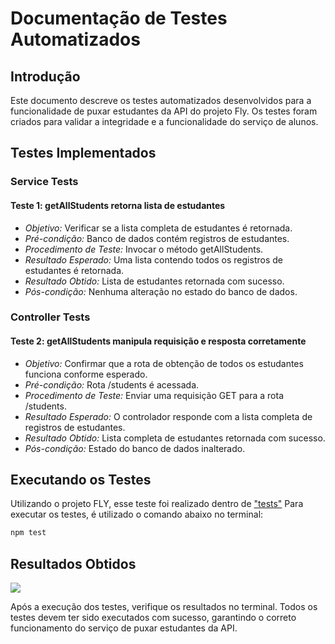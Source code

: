 # Documentação de Testes Automatizados

## Introdução

Este documento descreve os testes automatizados desenvolvidos para a funcionalidade de puxar estudantes da API do projeto Fly. Os testes foram criados para validar a integridade e a funcionalidade do serviço de alunos.

## Testes Implementados

### Service Tests

#### Teste 1: getAllStudents retorna lista de estudantes

- *Objetivo:* Verificar se a lista completa de estudantes é retornada.
- *Pré-condição:* Banco de dados contém registros de estudantes.
- *Procedimento de Teste:* Invocar o método getAllStudents.
- *Resultado Esperado:* Uma lista contendo todos os registros de estudantes é retornada.
- *Resultado Obtido:* Lista de estudantes retornada com sucesso.
- *Pós-condição:* Nenhuma alteração no estado do banco de dados.

### Controller Tests

#### Teste 2: getAllStudents manipula requisição e resposta corretamente

- *Objetivo:* Confirmar que a rota de obtenção de todos os estudantes funciona conforme esperado.
- *Pré-condição:* Rota /students é acessada.
- *Procedimento de Teste:* Enviar uma requisição GET para a rota /students.
- *Resultado Esperado:* O controlador responde com a lista completa de registros de estudantes.
- *Resultado Obtido:* Lista completa de estudantes retornada com sucesso.
- *Pós-condição:* Estado do banco de dados inalterado.

## Executando os Testes

Utilizando o projeto FLY, esse teste foi realizado dentro de ["tests"](src/backend/src/tests/student.test.js)
Para executar os testes, é utilizado o comando abaixo no terminal:

```bash
npm test
```

## Resultados Obtidos

<img src="./2024-T0009-ES05-G05-main/imagens/teste-software.jpg" >

Após a execução dos testes, verifique os resultados no terminal. Todos os testes devem ter sido executados com sucesso, garantindo o correto funcionamento do serviço de puxar estudantes da API.
